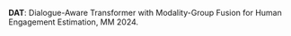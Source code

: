 **DAT**: Dialogue-Aware Transformer with Modality-Group Fusion for Human Engagement Estimation, MM 2024.
